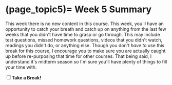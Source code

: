 (page_topic5)=
Week 5 Summary
=======================

This week there is no new content in this course.
This week, you'll have an opportunity to catch your breath and catch up on anything from the last few weeks that you didn't have time to grasp or go through.
This may include test questions, missed homework questions, videos that you didn't watch, readings you didn't do, or anything else.
Though you don't *have to* use this break for this course, I encourage you to make sure you are actually caught up before re-purposing that time for other courses.
That being said, I understand it's midterm season so I'm sure you'll have plenty of things to fill your time with.

<label><input type="checkbox" id="week05_task1" class="box">**Take a Break!**</input></label>
